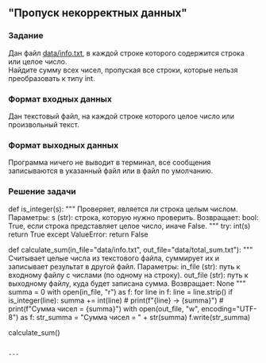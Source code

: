 ## "Пропуск некорректных данных"

### Задание

Дан файл [data/info.txt](data/info.txt), в каждой строке которого содержится строка или целое число. \
Найдите сумму всех чисел, пропуская все строки, которые нельзя преобразовать к типу int.

### Формат входных данных

Дан текстовый файл, на каждой строке которого целое число или произвольный текст.

### Формат выходных данных

Программа ничего не выводит в терминал, все сообщения записываются в указанный файл или в файл по умолчанию.

### Решение задачи
def is_integer(s):
    """
    Проверяет, является ли строка целым числом.
    Параметры:
        s (str): строка, которую нужно проверить.
    Возвращает:
        bool: True, если строка представляет целое число, иначе False.
    """
    try:
        int(s)
        return True
    except ValueError:
        return False

def calculate_sum(in_file="data/info.txt", out_file="data/total_sum.txt"):
    """
    Считывает целые числа из текстового файла, суммирует их и записывает результат в другой файл.
    Параметры:
        in_file (str): путь к входному файлу с числами (по одному на строку).
        out_file (str): путь к выходному файлу, куда будет записана сумма.
    Возвращает:
        None
    """
    summa = 0
    with open(in_file, "r") as f:
        for line in f:
            line = line.strip()
            if is_integer(line):
                summa += int(line)
                # print(f"{line} -> {summa}")
    # print(f"Сумма чисел = {summa}")
    with open(out_file, "w", encoding="UTF-8") as f:
        str_summa = "Сумма чисел = " + str(summa)
        f.write(str_summa)



calculate_sum()
```

---
